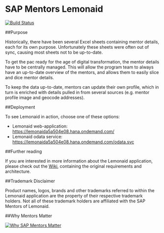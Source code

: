 # SAP Mentors Lemonaid

[![Build Status](https://travis-ci.org/larslanghammer/lemonaid.svg?branch=master)](https://travis-ci.org/larslanghammer/lemonaid)

##Purpose

Historically, there have been several Excel sheets containing mentor details, each for its own purpose. Unfortunately these sheets were often out of sync, causing most sheets not to be up-to-date. 

To get the pac ready for the age of digital transformation, the mentor details have to be centrally managed. This will allow the program team to always have an up-to-date overview of the mentors, and allows them to easily slice and dice mentor details. 

To keep the data up-to-date, mentors can update their own profile, which in turn is enriched with details pulled in from several sources (e.g. mentor profile image and geocode addresses).

##Deployment

To see Lemonaid in action, choose one of these options:

* Lemonaid web-application: https://lemonaida5a504e08.hana.ondemand.com/
* Lemonaid odata service: https://lemonaida5a504e08.hana.ondemand.com/odata.svc

##Further reading

If you are interested in more information about the Lemonaid application, please check out the [Wiki](https://github.com/sapmentors/lemonaid/wiki), containing the original requirements and architecture.

##Trademark Disclaimer

Product names, logos, brands and other trademarks referred to within the Lemonaid application are the property of their respective trademark holders. Not all of these trademark holders are affiliated with the SAP Mentors of Lemonaid.

##Why Mentors Matter

[![Why SAP Mentors Matter](http://img.youtube.com/vi/2s06k_wedrI/0.jpg)](https://www.youtube.com/watch?v=wJj7WlKFXao "Why SAP Mentors Matter")
